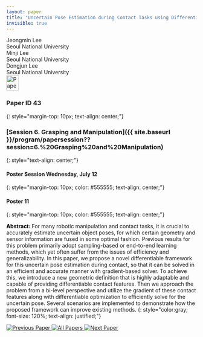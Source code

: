 ```yaml
---
layout: paper
title: "Uncertain Pose Estimation during Contact Tasks using Differentiable Contact Features"
invisible: true
---
```

<div class="paper-authors">
<div class="paper-author-box">
    <div class="paper-author-name">Jeongmin Lee</div>
    <div class="paper-author-uni">Seoul National University</div>
</div>
<div class="paper-author-box">
    <div class="paper-author-name">Minji Lee</div>
    <div class="paper-author-uni">Seoul National University</div>
</div>
<div class="paper-author-box">
    <div class="paper-author-name">Dongjun Lee</div>
    <div class="paper-author-uni">Seoul National University</div>
</div>

</div><div class="paper-pdf">
<div> <a href="http://www.roboticsproceedings.org/rss19/p043.pdf"><img src="{{ site.baseurl }}/images/paper_link.png" alt="Paper Website" width = "33"  height = "40"/></a> </div>
</div>

### Paper ID 43
{: style="margin-top: 10px; text-align: center;"}

### [Session 6. Grasping and Manipulation]({{ site.baseurl }}/program/papersession??session=6.%20Grasping%20and%20Manipulation)
{: style="text-align: center;"}

#### Poster Session Wednesday, July 12
{: style="margin-top: 10px; color: #555555; text-align: center;"}

#### Poster 11
{: style="margin-top: 10px; color: #555555; text-align: center;"}

<b style="color: black;">Abstract: </b>For many robotic manipulation and contact tasks, it is crucial to accurately estimate uncertain object poses, for which certain geometry and sensor information are fused in some optimal fashion. Previous results for this problem primarily adopt sampling-based or end-to-end learning methods, which yet often suffer from the issues of efficiency and generalizability.
In this paper, we propose a novel differentiable framework for this uncertain pose estimation during contact, so that it can be solved in an efficient and accurate manner with gradient-based solver. 
To achieve this, we introduce a new geometric definition that is highly adaptable and capable of providing differentiable contact features. 
Then we approach the problem from a bi-level perspective and utilize the gradient of these contact features along with differentiable optimization to efficiently solve for the uncertain pose.
Several scenarios are implemented to demonstrate how the proposed framework can improve existing methods.
{: style="color:gray; font-size: 120%; text-align: justified;"}


<div class="paper-menu">
<a href="{{ site.baseurl }}/program/papers/042/"> <img src="{{ site.baseurl }}/images/previous_paper_icon.png" alt="Previous Paper" title="Previous Paper"/> </a>
<a href="{{ site.baseurl }}/program/papers"><img src="{{ site.baseurl }}/images/overview_icon.png" alt="All Papers" title="All Papers"/> </a>
<a href="{{ site.baseurl }}/program/papers/044/"> <img src="{{ site.baseurl }}/images/next_paper_icon.png" alt="Next Paper" title="Next Paper"/> </a>

</div>
